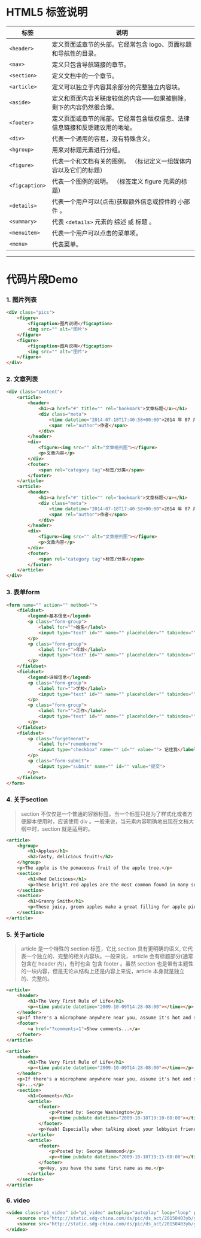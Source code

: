 
# HTML5 标签说明

标签 | 说明
---|---
`<header>` | 定义页面或章节的头部。它经常包含 logo、页面标题和导航性的目录。
`<nav>` | 定义只包含导航链接的章节。
`<section>` | 定义文档中的一个章节。
`<article>` | 定义可以独立于内容其余部分的完整独立内容块。
`<aside>` | 定义和页面内容关联度较低的内容——如果被删除，剩下的内容仍然很合理。
`<footer>` | 定义页面或章节的尾部。它经常包含版权信息、法律信息链接和反馈建议用的地址。
`<div>` | 代表一个通用的容易，没有特殊含义。
`<hgroup>` | 用来对标题元素进行分组。
`<figure>` | 代表一个和文档有关的图例。 （标记定义一组媒体内容以及它们的标题）
`<figcaption>` | 代表一个图例的说明。 （标签定义 figure 元素的标题）
`<details>` | 代表一个用户可以(点击)获取额外信息或控件的 小部件 。
`<summary>` | 代表 `<details>` 元素的 综述 或 标题 。
`<menuitem>` | 代表一个用户可以点击的菜单项。
`<menu>` | 代表菜单。



---


# 代码片段Demo

### 1. 图片列表

```html
<div class="pics">
    <figure>
        <figcaption>图片说明</figcaption>
        <img src="" alt="图片"> 
    </figure>
    <figure>
        <figcaption>图片说明</figcaption>
        <img src="" alt="图片"> 
    </figure>
</div>
```


### 2. 文章列表

```html
<div class="content">
    <article>
        <header>
            <h1><a href="#" title="" rel="bookmark">文章标题</a></h1>
            <div class="meta">
                <time datetime="2014-07-18T17:40:58+00:00">2014 年 07 月 18 日</time>
                <span rel="author">作者</span>  
            </div>
        </header>
        <div>
            <figure><img src="" alt="文章缩列图"></figure>
            <p>文章内容</p>
        </div>
        <footer>
            <span rel="category tag">标签/分类</span>
        </footer>
    </article>
    <article>
        <header>
            <h1><a href="#" title="" rel="bookmark">文章标题</a></h1>
            <div class="meta">
                <time datetime="2014-07-18T17:40:58+00:00">2014 年 07 月 18 日</time>
                <span rel="author">作者</span>  
            </div>
        </header>
        <div>
            <figure><img src="" alt="文章缩列图"></figure>
            <p>文章内容</p>
        </div>
        <footer>
            <span rel="category tag">标签/分类</span>
        </footer>
    </article>
</div>
```

### 3. 表单form

```html
<form name="" action="" method="">
    <fieldset>
        <legend>基本信息</legend>
        <p class="form-group">
            <label for="">姓名</label>
            <input type="text" id="" name="" placeholder="" tabindex="">
        </p>
        <p class="form-group">
            <label for="">年龄</label>
            <input type="text" id="" name="" placeholder="" tabindex="">
        </p>
    </fieldset>
    <fieldset>
        <legend>详细信息</legend>
        <p class="form-group">
            <label for="">学校</label>
            <input type="text" id="" name="" placeholder="" tabindex="">
        </p>
        <p class="form-group">
            <label for="">工作</label>
            <input type="text" id="" name="" placeholder="" tabindex="">
        </p>
    </fieldset>
    <fieldset>
        <p class="forgetmenot">
            <label for="rememberme">
            <input type="checkbox" name="" id="" value=""> 记住我</label>
        </p>
        <p class="form-submit">
            <input type="submit" name="" id="" value="提交">
        </p>
    </fieldset>
</form>
```

### 4. 关于section

> section 不仅仅是一个普通的容器标签。当一个标签只是为了样式化或者方便脚本使用时，应该使用 div 。一般来说，当元素内容明确地出现在文档大纲中时，section 就是适用的。

```html
<article>  
    <hgroup>  
        <h1>Apples</h1>
        <h2>Tasty, delicious fruit!</h2> 
    </hgroup>  
    <p>The apple is the pomaceous fruit of the apple tree.</p>  
    <section>  
        <h1>Red Delicious</h1> 
        <p>These bright red apples are the most common found in many supermarkets.</p> 
    </section>  
    <section>  
        <h1>Granny Smith</h1> 
        <p>These juicy, green apples make a great filling for apple pies.</p> 
    </section>  
</article> 
```


### 5. 关于article

> article 是一个特殊的 section 标签，它比 section 具有更明确的语义, 它代表一个独立的、完整的相关内容块。一般来说， article 会有标题部分(通常包含在 header 内)，有时也会 包含 footer 。虽然 section 也是带有主题性的一块内容，但是无论从结构上还是内容上来说，article 本身就是独立的、完整的。

```html
<article>  
    <header>
        <h1>The Very First Rule of Life</h1> 
        <p><time pubdate datetime="2009-10-09T14:28-08:00"></time></p> 
    </header> 
    <p>If there's a microphone anywhere near you, assume it's hot and sending whatever you're saying to the world. Seriously.</p> <p>...</p> 
    <footer> 
        <a href="?comments=1">Show comments...</a> 
    </footer> 
</article>
 
<article>  
    <header> 
        <h1>The Very First Rule of Life</h1> 
        <p><time pubdate datetime="2009-10-09T14:28-08:00"></time></p> 
    </header> 
    <p>If there's a microphone anywhere near you, assume it's hot and sending whatever you're saying to the world. Seriously.</p> 
    <p>...</p> 
    <section> 
        <h1>Comments</h1> 
        <article> 
            <footer> 
                <p>Posted by: George Washington</p>
                <p><time pubdate datetime="2009-10-10T19:10-08:00"></time></p>
            </footer>
            <p>Yeah! Especially when talking about your lobbyist friends!</p> 
        </article> 
        <article>
            <footer>
                <p>Posted by: George Hammond</p> 
                <p><time pubdate datetime="2009-10-10T19:15-08:00"></time></p>
            </footer>
            <p>Hey, you have the same first name as me.</p> 
        </article> 
    </section> 
</article> 
```


### 6. video

```html
<video class="p1_video" id="p1_video" autoplay="autoplay" loop="loop" poster="http://static.sdg-china.com/ds/pic/ds_act/20150403yb/p1Bg.jpg">
    <source src="http://static.sdg-china.com/ds/pic/ds_act/20150403yb/yb.webm" type="video/webm"></source>
    <source src="http://static.sdg-china.com/ds/pic/ds_act/20150403yb/yb.mp4" type="video/mp4"></source>
</video>
```

